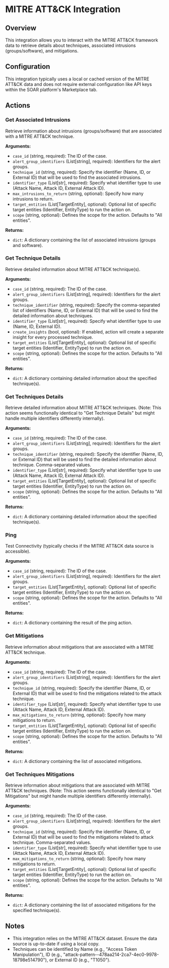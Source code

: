 # MITRE ATT&CK Integration

## Overview

This integration allows you to interact with the MITRE ATT&CK framework data to retrieve details about techniques, associated intrusions (groups/software), and mitigations.

## Configuration

This integration typically uses a local or cached version of the MITRE ATT&CK data and does not require external configuration like API keys within the SOAR platform's Marketplace tab.

## Actions

### Get Associated Intrusions

Retrieve information about intrusions (groups/software) that are associated with a MITRE ATT&CK technique.

**Arguments:**

*   `case_id` (string, required): The ID of the case.
*   `alert_group_identifiers` (List[string], required): Identifiers for the alert groups.
*   `technique_id` (string, required): Specify the identifier (Name, ID, or External ID) that will be used to find the associated intrusions.
*   `identifier_type` (List[str], required): Specify what identifier type to use (Attack Name, Attack ID, External Attack ID).
*   `max_intrusions_to_return` (string, optional): Specify how many intrusions to return.
*   `target_entities` (List[TargetEntity], optional): Optional list of specific target entities (Identifier, EntityType) to run the action on.
*   `scope` (string, optional): Defines the scope for the action. Defaults to "All entities".

**Returns:**

*   `dict`: A dictionary containing the list of associated intrusions (groups and software).

### Get Technique Details

Retrieve detailed information about MITRE ATT&CK technique(s).

**Arguments:**

*   `case_id` (string, required): The ID of the case.
*   `alert_group_identifiers` (List[string], required): Identifiers for the alert groups.
*   `technique_identifier` (string, required): Specify the comma-separated list of identifiers (Name, ID, or External ID) that will be used to find the detailed information about techniques.
*   `identifier_type` (List[str], required): Specify what identifier type to use (Name, ID, External ID).
*   `create_insights` (bool, optional): If enabled, action will create a separate insight for every processed technique.
*   `target_entities` (List[TargetEntity], optional): Optional list of specific target entities (Identifier, EntityType) to run the action on.
*   `scope` (string, optional): Defines the scope for the action. Defaults to "All entities".

**Returns:**

*   `dict`: A dictionary containing detailed information about the specified technique(s).

### Get Techniques Details

Retrieve detailed information about MITRE ATT&CK techniques. (Note: This action seems functionally identical to "Get Technique Details" but might handle multiple identifiers differently internally).

**Arguments:**

*   `case_id` (string, required): The ID of the case.
*   `alert_group_identifiers` (List[string], required): Identifiers for the alert groups.
*   `technique_identifier` (string, required): Specify the identifier (Name, ID, or External ID) that will be used to find the detailed information about technique. Comma-separated values.
*   `identifier_type` (List[str], required): Specify what identifier type to use (Attack Name, Attack ID, External Attack ID).
*   `target_entities` (List[TargetEntity], optional): Optional list of specific target entities (Identifier, EntityType) to run the action on.
*   `scope` (string, optional): Defines the scope for the action. Defaults to "All entities".

**Returns:**

*   `dict`: A dictionary containing detailed information about the specified technique(s).

### Ping

Test Connectivity (typically checks if the MITRE ATT&CK data source is accessible).

**Arguments:**

*   `case_id` (string, required): The ID of the case.
*   `alert_group_identifiers` (List[string], required): Identifiers for the alert groups.
*   `target_entities` (List[TargetEntity], optional): Optional list of specific target entities (Identifier, EntityType) to run the action on.
*   `scope` (string, optional): Defines the scope for the action. Defaults to "All entities".

**Returns:**

*   `dict`: A dictionary containing the result of the ping action.

### Get Mitigations

Retrieve information about mitigations that are associated with a MITRE ATT&CK technique.

**Arguments:**

*   `case_id` (string, required): The ID of the case.
*   `alert_group_identifiers` (List[string], required): Identifiers for the alert groups.
*   `technique_id` (string, required): Specify the identifier (Name, ID, or External ID) that will be used to find the mitigations related to the attack technique.
*   `identifier_type` (List[str], required): Specify what identifier type to use (Attack Name, Attack ID, External Attack ID).
*   `max_mitigations_to_return` (string, optional): Specify how many mitigations to return.
*   `target_entities` (List[TargetEntity], optional): Optional list of specific target entities (Identifier, EntityType) to run the action on.
*   `scope` (string, optional): Defines the scope for the action. Defaults to "All entities".

**Returns:**

*   `dict`: A dictionary containing the list of associated mitigations.

### Get Techniques Mitigations

Retrieve information about mitigations that are associated with MITRE ATT&CK techniques. (Note: This action seems functionally identical to "Get Mitigations" but might handle multiple identifiers differently internally).

**Arguments:**

*   `case_id` (string, required): The ID of the case.
*   `alert_group_identifiers` (List[string], required): Identifiers for the alert groups.
*   `technique_id` (string, required): Specify the identifier (Name, ID, or External ID) that will be used to find the mitigations related to attack technique. Comma-separated values.
*   `identifier_type` (List[str], required): Specify what identifier type to use (Attack Name, Attack ID, External Attack ID).
*   `max_mitigations_to_return` (string, optional): Specify how many mitigations to return.
*   `target_entities` (List[TargetEntity], optional): Optional list of specific target entities (Identifier, EntityType) to run the action on.
*   `scope` (string, optional): Defines the scope for the action. Defaults to "All entities".

**Returns:**

*   `dict`: A dictionary containing the list of associated mitigations for the specified technique(s).

## Notes

*   This integration relies on the MITRE ATT&CK dataset. Ensure the data source is up-to-date if using a local copy.
*   Techniques can be identified by Name (e.g., "Access Token Manipulation"), ID (e.g., "attack-pattern--478aa214-2ca7-4ec0-9978-18798e514790"), or External ID (e.g., "T1050").

